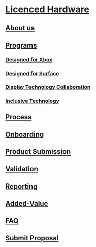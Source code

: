 # [Licenced Hardware](index.md)
## [About us](about-licensed-hardware-development.md)
## [Programs]()
### [Designed for Xbox](designed-for-xbox.md)
### [Designed for Surface](designed-for-surface.md)
### [Display Technology Collaboration](rigby.md)
### [Inclusive Technology](inclusive-technology.md)
## [Process]()
## [Onboarding](process_onboarding.md)
## [Product Submission](process_product_submission.md)
## [Validation](process_validation.md)
## [Reporting](process_reporting.md)
## [Added-Value](process_added_value.md)
## [FAQ](faq.md)
## [Submit Proposal](proposal.md)